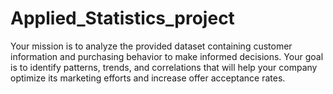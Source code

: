 # Applied_Statistics_project

Your mission is to analyze the provided dataset containing customer information and purchasing behavior to make informed decisions. Your goal is to identify patterns, trends, and correlations that will help your company optimize its marketing efforts and increase offer acceptance rates.
